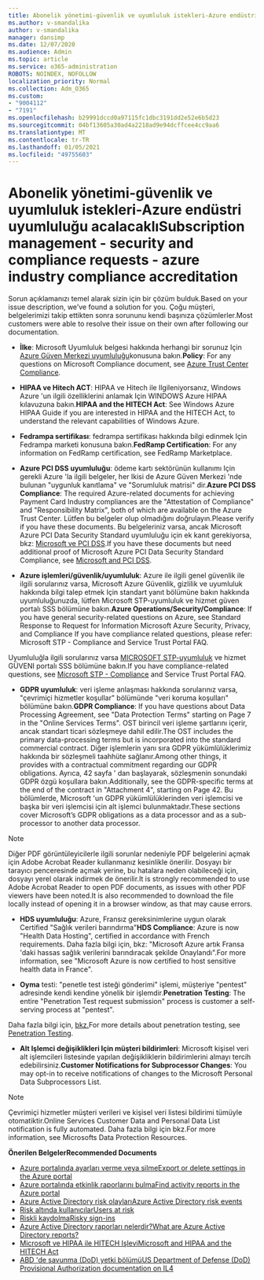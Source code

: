 ```yaml
---
title: Abonelik yönetimi-güvenlik ve uyumluluk istekleri-Azure endüstri uyumluluğu acalacaklı
ms.author: v-smandalika
author: v-smandalika
manager: dansimp
ms.date: 12/07/2020
ms.audience: Admin
ms.topic: article
ms.service: o365-administration
ROBOTS: NOINDEX, NOFOLLOW
localization_priority: Normal
ms.collection: Adm_O365
ms.custom:
- "9004112"
- "7191"
ms.openlocfilehash: b29991dccd0a97115fc1dbc3191dd2e52e6b5d23
ms.sourcegitcommit: 04bf13605a30ad4a2218ad9e94dcffcee4cc9aa6
ms.translationtype: MT
ms.contentlocale: tr-TR
ms.lasthandoff: 01/05/2021
ms.locfileid: "49755603"
---
```

# <a name="subscription-management---security-and-compliance-requests---azure-industry-compliance-accreditation"></a><span data-ttu-id="87494-102">Abonelik yönetimi-güvenlik ve uyumluluk istekleri-Azure endüstri uyumluluğu acalacaklı</span><span class="sxs-lookup"><span data-stu-id="87494-102">Subscription management - security and compliance requests - azure industry compliance accreditation</span></span>

<span data-ttu-id="87494-103">Sorun açıklamanızı temel alarak sizin için bir çözüm bulduk.</span><span class="sxs-lookup"><span data-stu-id="87494-103">Based on your issue description, we’ve found a solution for you.</span></span> <span data-ttu-id="87494-104">Çoğu müşteri, belgelerimizi takip ettikten sonra sorununu kendi başınıza çözümlerler.</span><span class="sxs-lookup"><span data-stu-id="87494-104">Most customers were able to resolve their issue on their own after following our documentation.</span></span>

- <span data-ttu-id="87494-105">**İlke**: Microsoft Uyumluluk belgesi hakkında herhangi bir sorunuz Için [Azure Güven Merkezi uyumluluğu](https://docs.microsoft.com/compliance/regulatory/offering-SOC)konusuna bakın.</span><span class="sxs-lookup"><span data-stu-id="87494-105">**Policy**: For any questions on Microsoft Compliance document, see [Azure Trust Center Compliance](https://docs.microsoft.com/compliance/regulatory/offering-SOC).</span></span>

- <span data-ttu-id="87494-106">**HIPAA ve Hitech ACT**: HIPAA ve Hitech ile Ilgileniyorsanız, Windows Azure 'un ilgili özelliklerini anlamak Için WINDOWS Azure HIPAA kılavuzuna bakın.</span><span class="sxs-lookup"><span data-stu-id="87494-106">**HIPAA and the HITECH Act**: See Windows Azure HIPAA Guide if you are interested in HIPAA and the HITECH Act, to understand the relevant capabilities of Windows Azure.</span></span>

- <span data-ttu-id="87494-107">**Fedrampa sertifikası**: fedrampa sertifikası hakkında bilgi edinmek Için Fedrampa marketi konusuna bakın.</span><span class="sxs-lookup"><span data-stu-id="87494-107">**FedRamp Certification**: For any information on FedRamp certification, see FedRamp Marketplace.</span></span>

- <span data-ttu-id="87494-108">**Azure PCI DSS uyumluluğu**: ödeme kartı sektörünün kullanımı Için gerekli Azure 'la ilgili belgeler, her Ikisi de Azure Güven Merkezi 'nde bulunan "uygunluk kanıtlama" ve "Sorumluluk matrisi" dir.</span><span class="sxs-lookup"><span data-stu-id="87494-108">**Azure PCI DSS Compliance**: The required Azure-related documents for achieving Payment Card Industry compliances are the "Attestation of Compliance" and "Responsibility Matrix", both of which are available on the Azure Trust Center.</span></span> <span data-ttu-id="87494-109">Lütfen bu belgeler olup olmadığını doğrulayın.</span><span class="sxs-lookup"><span data-stu-id="87494-109">Please verify if you have these documents.</span></span> <span data-ttu-id="87494-110">Bu belgeleriniz varsa, ancak Microsoft Azure PCI Data Security Standard uyumluluğu için ek kanıt gerekiyorsa, bkz: [Microsoft ve PCI DSS](https://docs.microsoft.com/compliance/regulatory/offering-PCI-DSS).</span><span class="sxs-lookup"><span data-stu-id="87494-110">If you have these documents but need additional proof of Microsoft Azure PCI Data Security Standard Compliance, see [Microsoft and PCI DSS](https://docs.microsoft.com/compliance/regulatory/offering-PCI-DSS).</span></span>

- <span data-ttu-id="87494-111">**Azure işlemleri/güvenlik/uyumluluk**: Azure ile ilgili genel güvenlik ile ilgili sorularınız varsa, Microsoft Azure Güvenlik, gizlilik ve uyumluluk hakkında bilgi talep etmek Için standart yanıt bölümüne bakın hakkında uyumluluğunuzda, lütfen Microsoft STP-uyumluluk ve hizmet güven portalı SSS bölümüne bakın.</span><span class="sxs-lookup"><span data-stu-id="87494-111">**Azure Operations/Security/Compliance**: If you have general security-related questions on Azure, see Standard Response to Request for Information Microsoft Azure Security, Privacy, and Compliance If you have compliance related questions, please refer: Microsoft STP - Compliance and Service Trust Portal FAQ.</span></span>

<span data-ttu-id="87494-112">Uyumluluğla ilgili sorularınız varsa [MICROSOFT STP-uyumluluk](https://www.microsoft.com/trust-center/compliance/compliance-overview) ve hizmet GÜVENI portalı SSS bölümüne bakın.</span><span class="sxs-lookup"><span data-stu-id="87494-112">If you have compliance-related questions, see [Microsoft STP - Compliance](https://www.microsoft.com/trust-center/compliance/compliance-overview) and Service Trust Portal FAQ.</span></span>

- <span data-ttu-id="87494-113">**GDPR uyumluluk**: veri işleme anlaşması hakkında sorularınız varsa, "çevrimiçi hizmetler koşullar" bölümünde "veri koruma koşulları" bölümüne bakın.</span><span class="sxs-lookup"><span data-stu-id="87494-113">**GDPR Compliance**: If you have questions about Data Processing Agreement, see "Data Protection Terms" starting on Page 7 in the "Online Services Terms".</span></span> <span data-ttu-id="87494-114">OST birincil veri işleme şartlarını içerir, ancak standart ticari sözleşmeye dahil edilir.</span><span class="sxs-lookup"><span data-stu-id="87494-114">The OST includes the primary data-processing terms but is incorporated into the standard commercial contract.</span></span> <span data-ttu-id="87494-115">Diğer işlemlerin yanı sıra GDPR yükümlülüklerimiz hakkında bir sözleşmeli taahhüte sağlanır.</span><span class="sxs-lookup"><span data-stu-id="87494-115">Among other things, it provides with a contractual commitment regarding our GDPR obligations.</span></span> <span data-ttu-id="87494-116">Ayrıca, 42 sayfa ' dan başlayarak, sözleşmenin sonundaki GDPR özgü koşullara bakın.</span><span class="sxs-lookup"><span data-stu-id="87494-116">Additionally, see the GDPR-specific terms at the end of the contract in "Attachment 4", starting on Page 42.</span></span> <span data-ttu-id="87494-117">Bu bölümlerde, Microsoft 'un GDPR yükümlülüklerinden veri işlemcisi ve başka bir veri işlemcisi için alt işlemci bulunmaktadır.</span><span class="sxs-lookup"><span data-stu-id="87494-117">These sections cover Microsoft’s GDPR obligations as a data processor and as a sub-processor to another data processor.</span></span>

> [!NOTE]
> <span data-ttu-id="87494-118">Diğer PDF görüntüleyicilerle ilgili sorunlar nedeniyle PDF belgelerini açmak için Adobe Acrobat Reader kullanmanız kesinlikle önerilir. Dosyayı bir tarayıcı penceresinde açmak yerine, bu hatalara neden olabileceği için, dosyayı yerel olarak indirmek de önerilir.</span><span class="sxs-lookup"><span data-stu-id="87494-118">It is strongly recommended to use Adobe Acrobat Reader to open PDF documents, as issues with other PDF viewers have been noted.It is also recommended to download the file locally instead of opening it in a browser window, as that may cause errors.</span></span>

- <span data-ttu-id="87494-119">**HDS uyumluluğu**: Azure, Fransız gereksinimlerine uygun olarak Certified "Sağlık verileri barındırma"</span><span class="sxs-lookup"><span data-stu-id="87494-119">**HDS Compliance**: Azure is now "Health Data Hosting", certified in accordance with French requirements.</span></span> <span data-ttu-id="87494-120">Daha fazla bilgi için, bkz: "Microsoft Azure artık Fransa 'daki hassas sağlık verilerini barındıracak şekilde Onaylandı".</span><span class="sxs-lookup"><span data-stu-id="87494-120">For more information, see "Microsoft Azure is now certified to host sensitive health data in France".</span></span>

- <span data-ttu-id="87494-121">**Oyma** testi: "penetle test isteği gönderimi" işlemi, müşteriye "pentest" adresinde kendi kendine yönelik bir işlemdir.</span><span class="sxs-lookup"><span data-stu-id="87494-121">**Penetration Testing**: The entire "Penetration Test request submission" process is customer a self-serving process at "pentest".</span></span>

<span data-ttu-id="87494-122">Daha fazla bilgi için, [bkz.](https://docs.microsoft.com/azure/security/fundamentals/pen-testing)</span><span class="sxs-lookup"><span data-stu-id="87494-122">For more details about penetration testing, see [Penetration Testing](https://docs.microsoft.com/azure/security/fundamentals/pen-testing).</span></span>

- <span data-ttu-id="87494-123">**Alt Işlemci değişiklikleri Için müşteri bildirimleri**: Microsoft kişisel veri alt işlemcileri listesinde yapılan değişikliklerin bildirimlerini almayı tercih edebilirsiniz.</span><span class="sxs-lookup"><span data-stu-id="87494-123">**Customer Notifications for Subprocessor Changes**: You may opt-in to receive notifications of changes to the Microsoft Personal Data Subprocessors List.</span></span>

> [!NOTE]
> <span data-ttu-id="87494-124">Çevrimiçi hizmetler müşteri verileri ve kişisel veri listesi bildirimi tümüyle otomatiktir.</span><span class="sxs-lookup"><span data-stu-id="87494-124">Online Services Customer Data and Personal Data List notification is fully automated.</span></span> <span data-ttu-id="87494-125">Daha fazla bilgi için bkz.</span><span class="sxs-lookup"><span data-stu-id="87494-125">For more information, see Microsofts Data Protection Resources.</span></span>

<span data-ttu-id="87494-126">**Önerilen Belgeler**</span><span class="sxs-lookup"><span data-stu-id="87494-126">**Recommended Documents**</span></span>

- [<span data-ttu-id="87494-127">Azure portalında ayarları verme veya silme</span><span class="sxs-lookup"><span data-stu-id="87494-127">Export or delete settings in the Azure portal</span></span>](https://docs.microsoft.com/azure/azure-portal/set-preferences)
- [<span data-ttu-id="87494-128">Azure portalında etkinlik raporlarını bulma</span><span class="sxs-lookup"><span data-stu-id="87494-128">Find activity reports in the Azure portal</span></span>](https://docs.microsoft.com/azure/active-directory/reports-monitoring/howto-find-activity-reports)
- [<span data-ttu-id="87494-129">Azure Active Directory risk olayları</span><span class="sxs-lookup"><span data-stu-id="87494-129">Azure Active Directory risk events</span></span>](https://docs.microsoft.com/azure/active-directory/identity-protection/overview-identity-protection)
- [<span data-ttu-id="87494-130">Risk altında kullanıcılar</span><span class="sxs-lookup"><span data-stu-id="87494-130">Users at risk</span></span>](https://docs.microsoft.com/azure/active-directory/identity-protection/overview-identity-protection)
- [<span data-ttu-id="87494-131">Riskli kaydolma</span><span class="sxs-lookup"><span data-stu-id="87494-131">Risky sign-ins</span></span>](https://docs.microsoft.com/azure/active-directory/identity-protection/overview-identity-protection)
- [<span data-ttu-id="87494-132">Azure Active Directory raporları nelerdir?</span><span class="sxs-lookup"><span data-stu-id="87494-132">What are Azure Active Directory reports?</span></span>](https://docs.microsoft.com/azure/active-directory/reports-monitoring/overview-reports)
- [<span data-ttu-id="87494-133">Microsoft ve HIPAA ile HITECH Işlevi</span><span class="sxs-lookup"><span data-stu-id="87494-133">Microsoft and HIPAA and the HITECH Act</span></span>](https://docs.microsoft.com/compliance/regulatory/offering-hipaa-hitech)
- [<span data-ttu-id="87494-134">ABD 'de savunma (DoD) yetki bölümü</span><span class="sxs-lookup"><span data-stu-id="87494-134">US Department of Defense (DoD) Provisional Authorization documentation on IL4</span></span>](https://docs.microsoft.com/compliance/regulatory/offering-DoD-DISA-L2-L4-L5)













